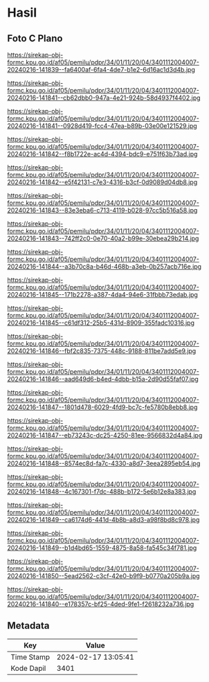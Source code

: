 # Hasil

## Foto C Plano

https://sirekap-obj-formc.kpu.go.id/af05/pemilu/pdpr/34/01/11/20/04/3401112004007-20240216-141839--fa6400af-6fa4-4de7-b1e2-6d16ac1d3d4b.jpg

https://sirekap-obj-formc.kpu.go.id/af05/pemilu/pdpr/34/01/11/20/04/3401112004007-20240216-141841--cb62dbb0-947a-4e21-924b-58d4937f4402.jpg

https://sirekap-obj-formc.kpu.go.id/af05/pemilu/pdpr/34/01/11/20/04/3401112004007-20240216-141841--0928d419-fcc4-47ea-b89b-03e00e121529.jpg

https://sirekap-obj-formc.kpu.go.id/af05/pemilu/pdpr/34/01/11/20/04/3401112004007-20240216-141842--f8b1722e-ac4d-4394-bdc9-e751f63b73ad.jpg

https://sirekap-obj-formc.kpu.go.id/af05/pemilu/pdpr/34/01/11/20/04/3401112004007-20240216-141842--e5f42131-c7e3-4316-b3cf-0d9089d04db8.jpg

https://sirekap-obj-formc.kpu.go.id/af05/pemilu/pdpr/34/01/11/20/04/3401112004007-20240216-141843--83e3eba6-c713-4119-b028-97cc5b516a58.jpg

https://sirekap-obj-formc.kpu.go.id/af05/pemilu/pdpr/34/01/11/20/04/3401112004007-20240216-141843--742ff2c0-0e70-40a2-b99e-30ebea29b214.jpg

https://sirekap-obj-formc.kpu.go.id/af05/pemilu/pdpr/34/01/11/20/04/3401112004007-20240216-141844--a3b70c8a-b46d-468b-a3eb-0b257acb716e.jpg

https://sirekap-obj-formc.kpu.go.id/af05/pemilu/pdpr/34/01/11/20/04/3401112004007-20240216-141845--171b2278-a387-4da4-94e6-31fbbb73edab.jpg

https://sirekap-obj-formc.kpu.go.id/af05/pemilu/pdpr/34/01/11/20/04/3401112004007-20240216-141845--c61df312-25b5-431d-8909-355fadc10316.jpg

https://sirekap-obj-formc.kpu.go.id/af05/pemilu/pdpr/34/01/11/20/04/3401112004007-20240216-141846--fbf2c835-7375-448c-9188-811be7add5e9.jpg

https://sirekap-obj-formc.kpu.go.id/af05/pemilu/pdpr/34/01/11/20/04/3401112004007-20240216-141846--aad649d6-b4ed-4dbb-b15a-2d90d55faf07.jpg

https://sirekap-obj-formc.kpu.go.id/af05/pemilu/pdpr/34/01/11/20/04/3401112004007-20240216-141847--1801d478-6029-4fd9-bc7c-fe5780b8ebb8.jpg

https://sirekap-obj-formc.kpu.go.id/af05/pemilu/pdpr/34/01/11/20/04/3401112004007-20240216-141847--eb73243c-dc25-4250-81ee-9566832d4a84.jpg

https://sirekap-obj-formc.kpu.go.id/af05/pemilu/pdpr/34/01/11/20/04/3401112004007-20240216-141848--8574ec8d-fa7c-4330-a8d7-3eea2895eb54.jpg

https://sirekap-obj-formc.kpu.go.id/af05/pemilu/pdpr/34/01/11/20/04/3401112004007-20240216-141848--4c167301-f7dc-488b-b172-5e6b12e8a383.jpg

https://sirekap-obj-formc.kpu.go.id/af05/pemilu/pdpr/34/01/11/20/04/3401112004007-20240216-141849--ca6174d6-441d-4b8b-a8d3-a98f8bd8c978.jpg

https://sirekap-obj-formc.kpu.go.id/af05/pemilu/pdpr/34/01/11/20/04/3401112004007-20240216-141849--b1d4bd65-1559-4875-8a58-fa545c34f781.jpg

https://sirekap-obj-formc.kpu.go.id/af05/pemilu/pdpr/34/01/11/20/04/3401112004007-20240216-141850--5ead2562-c3cf-42e0-b9f9-b0770a205b9a.jpg

https://sirekap-obj-formc.kpu.go.id/af05/pemilu/pdpr/34/01/11/20/04/3401112004007-20240216-141840--e178357c-bf25-4ded-9fe1-f2618232a736.jpg


## Metadata

| Key        | Value               |
| ---------- | ------------------- |
| Time Stamp | 2024-02-17 13:05:41 |
| Kode Dapil | 3401                |



